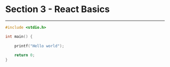 # Section 3 - React Basics
<hr>

```C
#include <stdio.h>

int main() {
	
	printf("Hello world");
	
	return 0;
}
```